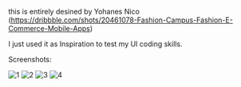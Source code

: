 this is entirely desined by Yohanes Nico 
(https://dribbble.com/shots/20461078-Fashion-Campus-Fashion-E-Commerce-Mobile-Apps)

I just used it as Inspiration to test my UI coding skills.

Screenshots:

![1](https://user-images.githubusercontent.com/16263958/214282325-04eab9d7-65ca-4c11-9685-69d6ba4de2d8.png)
![2](https://user-images.githubusercontent.com/16263958/214282336-7e7d6d70-a807-4e07-ae6c-270f71cd5d77.png)
![3](https://user-images.githubusercontent.com/16263958/214282340-36bafe11-1b8b-4593-a35e-c9945fabc399.png)
![4](https://user-images.githubusercontent.com/16263958/214282344-050ca6f2-8503-4f63-b7fb-8a5af9031a73.png)
